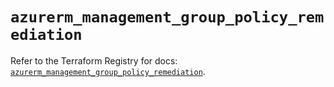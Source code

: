 # `azurerm_management_group_policy_remediation`

Refer to the Terraform Registry for docs: [`azurerm_management_group_policy_remediation`](https://registry.terraform.io/providers/hashicorp/azurerm/3.86.0/docs/resources/management_group_policy_remediation).

